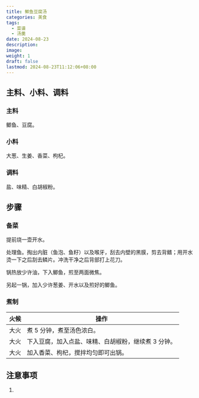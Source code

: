 ```yaml
---
title: 鲫鱼豆腐汤
categories: 美食
tags:
  - 菜谱
  - 汤羹
date: 2024-08-23
description: 
image: 
weight: 1
draft: false
lastmod: 2024-08-23T11:12:06+08:00
---
```

## 主料、小料、调料

### 主料

鲫鱼、豆腐。

### 小料

 大葱、生姜、香菜、枸杞。

### 调料

盐、味精、白胡椒粉。

## 步骤

### 备菜

提前烧一壶开水。

处理鱼。掏出内脏（鱼泡、鱼籽）以及喉牙，刮去内壁的黑膜，剪去背鳍；用开水烫一下之后刮去鳞片。冲洗干净之后背部打上花刀。

锅热放少许油，下入鲫鱼，煎至两面微焦。

另起一锅，加入少许葱姜、开水以及煎好的鲫鱼。

### 煮制

| 火候  | 操作                          |
| --- | --------------------------- |
| 大火  | 煮 5 分钟，煮至汤色浓白。              |
| 大火  | 下入豆腐，加入点盐、味精、白胡椒粉，继续煮 3 分钟。 |
| 大火  | 加入香菜、枸杞，搅拌均匀即可出锅。           |

## 注意事项

1. 


